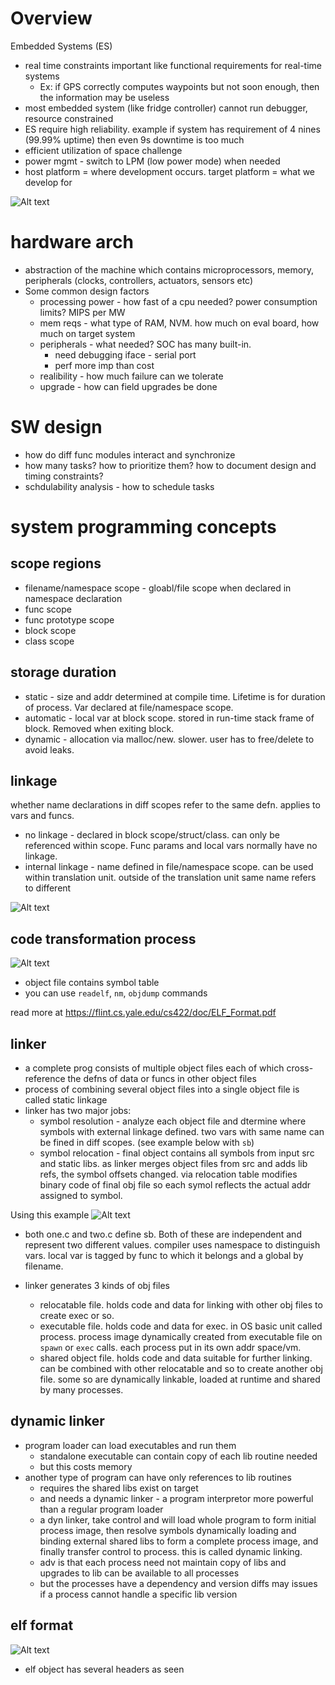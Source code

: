 # Overview
Embedded Systems (ES)
* real time constraints important like functional requirements for real-time systems
  * Ex: if GPS correctly computes waypoints but not soon enough, then the information may be useless
* most embedded system (like fridge controller) cannot run debugger, resource constrained
* ES require high reliability. example if system has requirement of 4 nines (99.99% uptime) then even 9s downtime is too much
* efficient utilization of space challenge
* power mgmt - switch to LPM (low power mode) when needed
* host platform = where development occurs. target platform = what we develop for

![Alt text](image.png)

# hardware arch

* abstraction of the machine which contains microprocessors, memory, peripherals (clocks, controllers, actuators, sensors etc)
* Some common design factors
  * processing power - how fast of a cpu needed? power consumption limits? MIPS per MW
  * mem reqs - what type of RAM, NVM. how much on eval board, how much on target system
  * peripherals - what needed? SOC has many built-in.
    * need debugging iface - serial port
    * perf more imp than cost
  * realibility - how much failure can we tolerate
  * upgrade - how can field upgrades be done

# SW design

* how do diff func modules interact and synchronize
* how many tasks? how to prioritize them? how to document design and timing constraints?
* schdulability analysis - how to schedule tasks

# system programming concepts

## scope regions

* filename/namespace scope - gloabl/file scope when declared in namespace declaration
* func scope
* func prototype scope
* block scope
* class scope

## storage duration

* static - size and addr determined at compile time. Lifetime is for duration of process. Var declared at file/namespace scope.
* automatic - local var at block scope. stored in run-time stack frame of block. Removed when exiting block.
* dynamic - allocation via malloc/new. slower. user has to free/delete to avoid leaks.

## linkage

whether name declarations in diff scopes refer to the same defn. applies to vars and funcs.

* no linkage - declared in block scope/struct/class. can only be referenced within scope. Func params and local vars normally have no linkage.
* internal linkage - name defined in file/namespace scope. can be used within translation unit. outside of the translation unit same name refers to different 

![Alt text](image-1.png)

## code  transformation process

![Alt text](image-2.jpg)

* object file contains symbol table
* you can use `readelf`, `nm`, `objdump` commands

read more at https://flint.cs.yale.edu/cs422/doc/ELF_Format.pdf

## linker

* a complete prog consists of multiple object files each of which cross-reference the defns of data or funcs in other object files
* process of combining several object files into a single object file is called static linkage
* linker has two major jobs:
  * symbol resolution - analyze each object file and dtermine where symbols with external linkage defined. two vars with same name
  can be fined in diff scopes. (see example below with `sb`)
  * symbol relocation - final object contains all symbols from input src and static libs. as linker merges object files from src and adds lib refs, the symbol offsets changed. via relocation table modifies binary code of final obj file so each symol reflects the actual addr assigned to symbol.


Using this example
![Alt text](<Screenshot 2023-11-10 at 18-00-43 Chapter 2 Cross-Platform Development.jpg>)

* both one.c and two.c define sb. Both of these are independent and represent two different values. compiler uses namespace
to distinguish vars. local var is tagged by func to which it belongs and a global by filename.

* linker generates 3 kinds of obj files
  * relocatable file. holds code and data for linking with other obj files to create exec or so.
  * executable file. holds code and data for exec. in OS basic unit called process. process image dynamically
  created from executable file on `spawn` or `exec` calls. each process put in its own addr space/vm.
  * shared object file. holds code and data suitable for further linking. can be combined with other relocatable and so to create 
  another obj file. some so are dynamically linkable, loaded at runtime and shared by many processes.

## dynamic linker

* program loader can load executables and run them
  * standalone executable can contain copy of each lib routine needed
  * but this costs memory
* another type of program can have only references to lib routines
  * requires the shared libs exist on target
  * and needs a dynamic linker - a program interpretor more powerful than a regular program loader
  * a dyn linker, take control and will load whole program to form initial process image, then
  resolve symbols dynamically loading and binding external shared libs to form a complete process image,
  and finally transfer control to process. this is called dynamic linking.
  * adv is that each process need not maintain copy of libs and upgrades to lib can be available to all processes
  * but the processes have a dependency and version diffs may issues if a process cannot handle a specific lib version

## elf format

![Alt text](image-2.png)

* elf object has several headers as seen